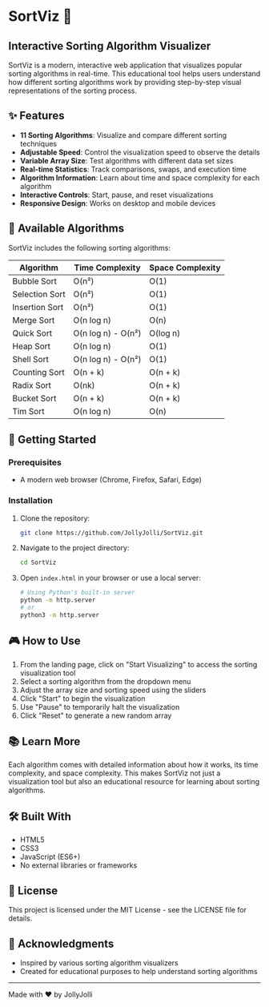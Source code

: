 # SortViz 🔄

## Interactive Sorting Algorithm Visualizer

SortViz is a modern, interactive web application that visualizes popular sorting algorithms in real-time. This educational tool helps users understand how different sorting algorithms work by providing step-by-step visual representations of the sorting process.

## ✨ Features

- **11 Sorting Algorithms**: Visualize and compare different sorting techniques
- **Adjustable Speed**: Control the visualization speed to observe the details
- **Variable Array Size**: Test algorithms with different data set sizes
- **Real-time Statistics**: Track comparisons, swaps, and execution time
- **Algorithm Information**: Learn about time and space complexity for each algorithm
- **Interactive Controls**: Start, pause, and reset visualizations
- **Responsive Design**: Works on desktop and mobile devices

## 🧮 Available Algorithms

SortViz includes the following sorting algorithms:

| Algorithm      | Time Complexity    | Space Complexity |
| -------------- | ------------------ | ---------------- |
| Bubble Sort    | O(n²)              | O(1)             |
| Selection Sort | O(n²)              | O(1)             |
| Insertion Sort | O(n²)              | O(1)             |
| Merge Sort     | O(n log n)         | O(n)             |
| Quick Sort     | O(n log n) - O(n²) | O(log n)         |
| Heap Sort      | O(n log n)         | O(1)             |
| Shell Sort     | O(n log n) - O(n²) | O(1)             |
| Counting Sort  | O(n + k)           | O(n + k)         |
| Radix Sort     | O(nk)              | O(n + k)         |
| Bucket Sort    | O(n + k)           | O(n + k)         |
| Tim Sort       | O(n log n)         | O(n)             |

## 🚀 Getting Started

### Prerequisites

- A modern web browser (Chrome, Firefox, Safari, Edge)

### Installation

1. Clone the repository:

   ```bash
   git clone https://github.com/JollyJolli/SortViz.git
   ```

2. Navigate to the project directory:

   ```bash
   cd SortViz
   ```

3. Open `index.html` in your browser or use a local server:
   ```bash
   # Using Python's built-in server
   python -m http.server
   # or
   python3 -m http.server
   ```

## 🎮 How to Use

1. From the landing page, click on "Start Visualizing" to access the sorting visualization tool
2. Select a sorting algorithm from the dropdown menu
3. Adjust the array size and sorting speed using the sliders
4. Click "Start" to begin the visualization
5. Use "Pause" to temporarily halt the visualization
6. Click "Reset" to generate a new random array

## 📚 Learn More

Each algorithm comes with detailed information about how it works, its time complexity, and space complexity. This makes SortViz not just a visualization tool but also an educational resource for learning about sorting algorithms.

## 🛠️ Built With

- HTML5
- CSS3
- JavaScript (ES6+)
- No external libraries or frameworks

## 📝 License

This project is licensed under the MIT License - see the LICENSE file for details.

## 🙏 Acknowledgments

- Inspired by various sorting algorithm visualizers
- Created for educational purposes to help understand sorting algorithms

---

Made with ❤️ by JollyJolli
